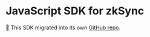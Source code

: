 # JavaScript SDK for zkSync

🔗 This SDK migrated into its own [GitHub repo](https://github.com/zksync-sdk/zksync2-rust).
